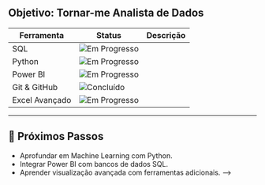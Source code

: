 ## Objetivo: Tornar-me Analista de Dados

| Ferramenta     | Status       | Descrição                                      |
| -------------- | ------------ | ---------------------------------------------- |
| SQL            | ![Em Progresso](https://img.shields.io/badge/status-em%20progresso-yellow) 
| Python         | ![Em Progresso](https://img.shields.io/badge/status-em%20progresso-yellow)
| Power BI       | ![Em Progresso](https://img.shields.io/badge/status-em%20progresso-yellow)  
| Git & GitHub   | ![Concluído](https://img.shields.io/badge/status-concluído-brightgreen) 
| Excel Avançado | ![Em Progresso](https://img.shields.io/badge/status-em%20progresso-yellow) 

---

## 🚀 Próximos Passos

- Aprofundar em Machine Learning com Python.  
- Integrar Power BI com bancos de dados SQL.  
- Aprender visualização avançada com ferramentas adicionais.
-->
